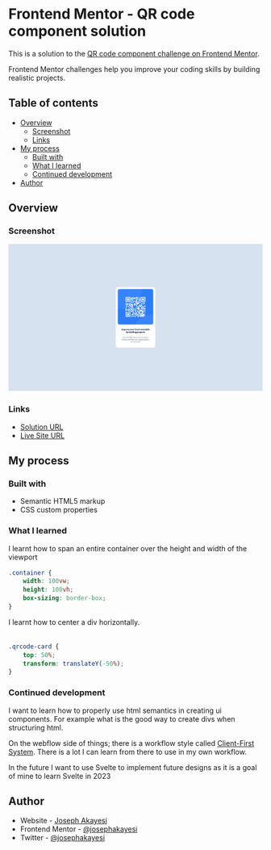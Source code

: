 # Frontend Mentor - QR code component solution

This is a solution to the [QR code component challenge on Frontend Mentor](https://github.com/josephakayesi/qr-code-ui-component).   

Frontend Mentor challenges help you improve your coding skills by building realistic projects. 

## Table of contents

- [Overview](#overview)
  - [Screenshot](#screenshot)
  - [Links](#links)
- [My process](#my-process)
  - [Built with](#built-with)
  - [What I learned](#what-i-learned)
  - [Continued development](#continued-development)
- [Author](#author)


## Overview

### Screenshot  


![](./images/qr-code-component-desktop.png)

### Links

- [Solution URL](https://github.com/josephakayesi/qr-code-component-ui)
- [Live Site URL](https://qrcodeuiui.vercel.app/)

## My process

### Built with

- Semantic HTML5 markup
- CSS custom properties

### What I learned

I learnt how to span an entire container over the height and width of the viewport

```css
.container {
    width: 100vw;
    height: 100vh;
    box-sizing: border-box;
}
```

I learnt how to center a div horizontally.
```css

.qrcode-card {
    top: 50%;
    transform: translateY(-50%);
}
```

### Continued development

I want to learn how to properly use html semantics in creating ui components. For example what is the good way to create divs when structuring html. 

On the webflow side of things; there is a workflow style called [Client-First System](https://finsweet.com/client-first). There is a lot I can learn from there to use in my own workflow. 

In the future I want to use Svelte to implement future designs as it is a goal of mine to learn Svelte in 2023

## Author

- Website - [Joseph Akayesi](https://www.josephakayesi.com)
- Frontend Mentor - [@josephakayesi](https://www.frontendmentor.io/profile/josephakayesi)
- Twitter - [@josephakayesi](https://www.twitter.com/josepakayesi)
